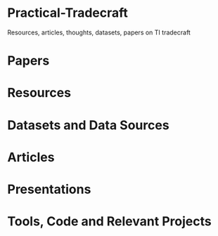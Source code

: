 # Practical-Tradecraft
Resources, articles, thoughts, datasets, papers on TI tradecraft

# Papers

# Resources

# Datasets and Data Sources

# Articles

# Presentations

# Tools, Code and Relevant Projects
